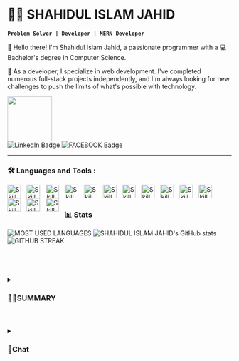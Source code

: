 # 🏄‍♂️ SHAHIDUL ISLAM JAHID

**`Problem Solver | Developer | MERN Developer`**

👋 Hello there! I'm Shahidul Islam Jahid, a passionate programmer with a 💻 Bachelor's degree in Computer Science.

🚀 As a developer, I specialize in web development. I've completed numerous full-stack projects independently, and I'm always looking for new challenges to push the limits of what's possible with technology.

<div id="badges">
  <div id="header">
  <img src="https://media.giphy.com/media/M9gbBd9nbDrOTu1Mqx/giphy.gif" width="100"/>
</div>
  <a href="https://www.linkedin.com/in/shahiduljahid71/">
    <img src="https://img.shields.io/badge/LinkedIn-blue?style=for-the-badge&logo=linkedin&logoColor=white" alt="LinkedIn Badge"/>
  </a>
    <a href="https://www.facebook.com/Shahidul.3333/">
    <img src="https://img.shields.io/badge/FACEBOOK-blue?style=for-the-badge&logo=FACEBOOK&logoColor=white" alt="FACEBOOK Badge"/>
  </a>
</div>
  

---

### :hammer_and_wrench: Languages and Tools :

<img align="left" alt="Skill" width="30px" style="padding-right:10px;" src="https://cdn.jsdelivr.net/gh/devicons/devicon/icons/react/react-original.svg" />
<img align="left" alt="Skill" width="30px" style="padding-right:10px;" src="https://cdn.jsdelivr.net/gh/devicons/devicon/icons/nodejs/nodejs-original.svg" />
<img align="left" alt="Skill" width="30px" style="padding-right:10px;" src="https://cdn.jsdelivr.net/gh/devicons/devicon/icons/python/python-plain.svg" />
<img align="left" alt="Skill" width="30px" style="padding-right:10px;" src="https://cdn.jsdelivr.net/gh/devicons/devicon/icons/cplusplus/cplusplus-line.svg" />
<img align="left" alt="Skill" width="30px" style="padding-right:10px;" src="https://cdn.jsdelivr.net/gh/devicons/devicon/icons/javascript/javascript-plain.svg" />
<img align="left" alt="Skill" width="30px" style="padding-right:10px;" src="https://cdn.jsdelivr.net/gh/devicons/devicon/icons/typescript/typescript-plain.svg" />
<img align="left" alt="Skill" width="30px" style="padding-right:10px;" src="https://cdn.jsdelivr.net/gh/devicons/devicon/icons/angularjs/angularjs-plain.svg" />
<img align="left" alt="Skill" width="30px" style="padding-right:10px;" src="https://cdn.jsdelivr.net/gh/devicons/devicon/icons/git/git-original.svg" />
<img align="left" alt="Skill" width="30px" style="padding-right:10px;" src="https://cdn.jsdelivr.net/gh/devicons/devicon/icons/html5/html5-plain.svg" />
<img align="left" alt="Skill" width="30px" style="padding-right:10px;" src="https://cdn.jsdelivr.net/gh/devicons/devicon/icons/css3/css3-plain.svg" />
<img align="left" alt="Skill" width="30px" style="padding-right:10px;" src="https://cdn.jsdelivr.net/gh/devicons/devicon/icons/amazonwebservices/amazonwebservices-plain-wordmark.svg" />
<img align="left" alt="Skill" width="30px" style="padding-right:10px;" src="https://cdn.jsdelivr.net/gh/devicons/devicon/icons/linux/linux-original.svg" />
<img align="left" alt="Skill" width="30px" style="padding-right:10px;" src="https://cdn.jsdelivr.net/gh/devicons/devicon/icons/nginx/nginx-original.svg" />
<img align="left" alt="Skill" width="30px" style="padding-right:10px;" src="https://cdn.jsdelivr.net/gh/devicons/devicon/icons/github/github-original.svg" />
<br />

# 
### 📊 Stats



![MOST USED LANGUAGES](https://github-readme-stats.vercel.app/api/top-langs?username=shahiduljahid&show_icons=true&locale=en&layout=compact) ![SHAHIDUL ISLAM JAHID's GitHub stats](https://github-readme-stats.vercel.app/api?username=shahiduljahid&show_icons=true&locale=en)    
![GITHUB STREAK](https://github-readme-streak-stats.herokuapp.com/?user=shahiduljahid&")
  
<br />

#
<details>
<summary><h3>👨‍💻SUMMARY</h3></summary>
    I'm a team player who loves to learn and sometimes take on leadership roles. I'm always eager to work with other developers to create high-impact solutions that make a real difference in the world.
</details>

  #
<details>
<summary><h3>💬Chat</h3></summary>
 If you're interested in collaborating or learning more about my work, please feel free to check out my website at  https://shahidul-portfolio.web.app/ or connect with me on LinkedIn at https://www.linkedin.com/in/shahiduljahid71/ . Let's work together to make something great!
</details>
  

